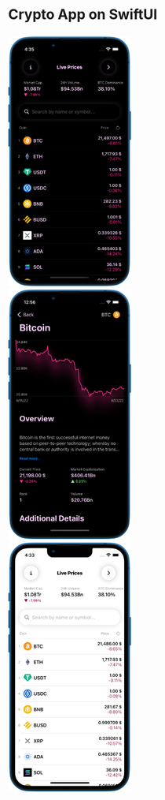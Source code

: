 <h1> Crypto App on SwiftUI </p>
<p float="left">
<img src="screen1.png" width=250> 
<img src="screen2.png" width=250> 
<img src="screen3.png" width=250> 
</p>
